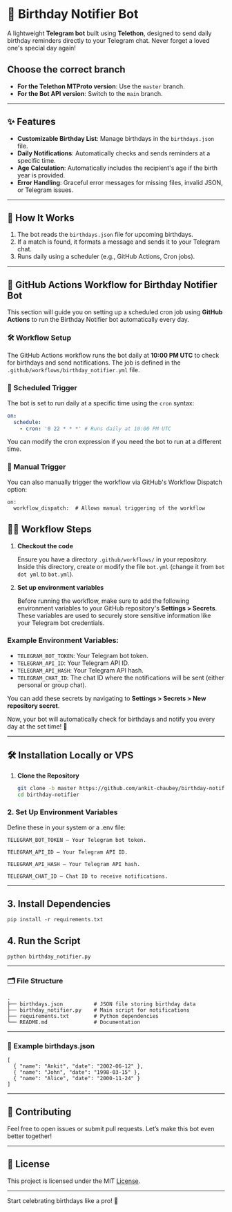 # 🎉 Birthday Notifier Bot

A lightweight **Telegram bot** built using **Telethon**, designed to send daily birthday reminders directly to your Telegram chat. Never forget a loved one's special day again!


## Choose the correct branch

   - **For the Telethon MTProto version**: Use the `master` branch.
   - **For the Bot API version**: Switch to the `main` branch.

---

## ✨ Features  
- **Customizable Birthday List**: Manage birthdays in the `birthdays.json` file.  
- **Daily Notifications**: Automatically checks and sends reminders at a specific time.  
- **Age Calculation**: Automatically includes the recipient's age if the birth year is provided.  
- **Error Handling**: Graceful error messages for missing files, invalid JSON, or Telegram issues.  

---

## 🚀 How It Works  
1. The bot reads the `birthdays.json` file for upcoming birthdays.  
2. If a match is found, it formats a message and sends it to your Telegram chat.  
3. Runs daily using a scheduler (e.g., GitHub Actions, Cron jobs).  

---

## 🚀 GitHub Actions Workflow for Birthday Notifier Bot

This section will guide you on setting up a scheduled cron job using **GitHub Actions** to run the Birthday Notifier bot automatically every day.

### 🛠️ Workflow Setup

The GitHub Actions workflow runs the bot daily at **10:00 PM UTC** to check for birthdays and send notifications. The job is defined in the `.github/workflows/birthday_notifier.yml` file.

### 📅 Scheduled Trigger

The bot is set to run daily at a specific time using the `cron` syntax:
```yaml
on:
  schedule:
    - cron: '0 22 * * *' # Runs daily at 10:00 PM UTC
```
You can modify the cron expression if you need the bot to run at a different time.

### 🔄 Manual Trigger

You can also manually trigger the workflow via GitHub's Workflow Dispatch option:
```
on:
  workflow_dispatch:  # Allows manual triggering of the workflow
```

## 🧑‍💻 Workflow Steps

1. **Checkout the code**

   Ensure you have a directory `.github/workflows/` in your repository. Inside this directory, create or modify the file `bot.yml` (change it from `bot dot yml` to `bot.yml`).

2. **Set up environment variables**

   Before running the workflow, make sure to add the following environment variables to your GitHub repository's **Settings > Secrets**. These variables are used to securely store sensitive information like your Telegram bot credentials.

### Example Environment Variables:

   - `TELEGRAM_BOT_TOKEN`: Your Telegram bot token.
   - `TELEGRAM_API_ID`: Your Telegram API ID.
   - `TELEGRAM_API_HASH`: Your Telegram API hash.
   - `TELEGRAM_CHAT_ID`: The chat ID where the notifications will be sent (either personal or group chat).

   You can add these secrets by navigating to **Settings > Secrets > New repository secret**.

Now, your bot will automatically check for birthdays and notify you every day at the set time! 🎉

---

## 🛠️ Installation Locally or VPS

1. **Clone the Repository**  
   ```bash
   git clone -b master https://github.com/ankit-chaubey/birthday-notifier.git
   cd birthday-notifier
   ```

### 2. Set Up Environment Variables

Define these in your system or a .env file:
```
TELEGRAM_BOT_TOKEN – Your Telegram bot token.

TELEGRAM_API_ID – Your Telegram API ID.

TELEGRAM_API_HASH – Your Telegram API hash.

TELEGRAM_CHAT_ID – Chat ID to receive notifications.
```
---

## 3. Install Dependencies

```
pip install -r requirements.txt
```

## 4. Run the Script

```
python birthday_notifier.py
```

---

### 🗂️ File Structure

```
.
├── birthdays.json          # JSON file storing birthday data
├── birthday_notifier.py    # Main script for notifications
├── requirements.txt        # Python dependencies
└── README.md               # Documentation
```

---

### 📅 Example birthdays.json

```
[
  { "name": "Ankit", "date": "2002-06-12" },
  { "name": "John", "date": "1998-03-15" },
  { "name": "Alice", "date": "2000-11-24" }
]
```

---

## 🤝 Contributing

Feel free to open issues or submit pull requests. Let’s make this bot even better together!

---

## 📜 License

This project is licensed under the MIT [License](License).

---

Start celebrating birthdays like a pro! 🎂
